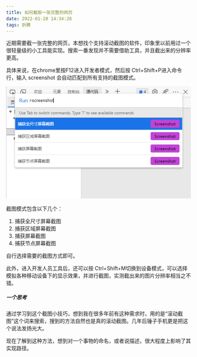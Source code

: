 ```yaml
---
title: 如何截取一张完整的网页
date: 2022-01-20 14:34:28
tags: 折腾
---
```


近期需要截一张完整的网页，本想找个支持滚动截图的软件，印象里以前用过一个很轻量级的小工具能实现。搜索一番发现并不需要借助工具，并且截出来的分辨率更高。

具体来说，在chrome里按F12进入开发者模式，然后按 Ctrl+Shift+P进入命令行，输入 screenshot 会自动匹配到所有支持的截图模式。

![](capture-a-screenshot-on-chrome/screenshot.png)

截图模式包含以下几个：

1. 捕获全尺寸屏幕截图
2. 捕获区域屏幕截图
3. 捕获屏幕截图
4. 捕获节点屏幕截图

自行选择需要的截图方式即可。

此外，进入开发人员工具后，还可以按 Ctrl+Shift+M切换到设备模式，可以选择模拟各种移动设备下的显示效果，并进行截图，实测截出来的图片分辨率相当之不错。

##### 一个思考

通过学习到这个截图小技巧，想到我在很多年前有这种需求时，用的是“滚动截图”这个词来搜索，搜到的方法自然也是真的滚动截图。几年后锤子手机更是把这个说法发扬光大。

现在了解到这种方法，想到对一个事物的命名，或者说描述，很大程度上影响了其实现路径。
